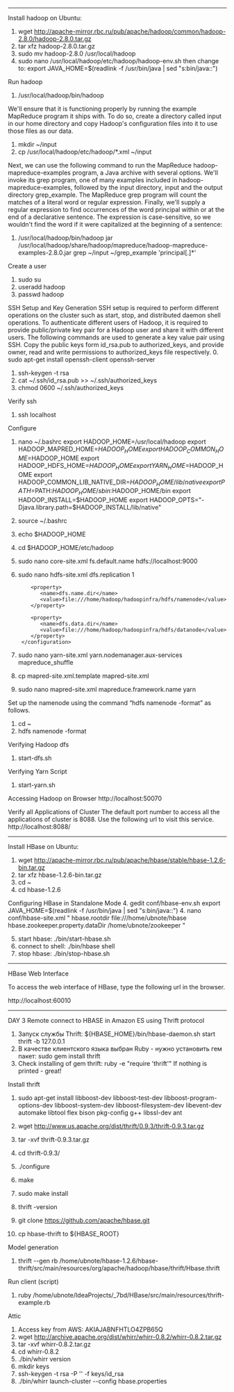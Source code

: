 ______________________________
Install hadoop on Ubuntu:
1. wget http://apache-mirror.rbc.ru/pub/apache/hadoop/common/hadoop-2.8.0/hadoop-2.8.0.tar.gz
2. tar xfz hadoop-2.8.0.tar.gz
3. sudo mv hadoop-2.8.0 /usr/local/hadoop
4. sudo nano /usr/local/hadoop/etc/hadoop/hadoop-env.sh
then change to: export JAVA_HOME=$(readlink -f /usr/bin/java | sed "s:bin/java::")

Run hadoop
1. /usr/local/hadoop/bin/hadoop

We'll ensure that it is functioning properly by running the example MapReduce
program it ships with. To do so, create a directory called input in our
home directory and copy Hadoop's configuration files into it to use those files as our data.
1. mkdir ~/input
2. cp /usr/local/hadoop/etc/hadoop/*.xml ~/input

Next, we can use the following command to run the MapReduce hadoop-mapreduce-examples program,
a Java archive with several options. We'll invoke its grep program, one of many examples
included in hadoop-mapreduce-examples, followed by the input directory,
input and the output directory grep_example. The MapReduce grep program will count the
matches of a literal word or regular expression. Finally, we'll supply a regular expression to
find occurrences of the word principal within or at the end of a declarative sentence.
The expression is case-sensitive, so we wouldn't find the word if it were capitalized at the beginning of a sentence:
1. /usr/local/hadoop/bin/hadoop jar /usr/local/hadoop/share/hadoop/mapreduce/hadoop-mapreduce-examples-2.8.0.jar grep ~/input ~/grep_example 'principal[.]*'

Create a user
1. sudo su
2. useradd hadoop
3. passwd hadoop

SSH Setup and Key Generation
SSH setup is required to perform different operations on the cluster such as start, stop, and distributed daemon shell operations. To authenticate different users of Hadoop, it is required to provide public/private key pair for a Hadoop user and share it with different users.
The following commands are used to generate a key value pair using SSH. Copy the public keys form id_rsa.pub to authorized_keys, and provide owner, read and write permissions to authorized_keys file respectively.
0. sudo apt-get install openssh-client openssh-server
1. ssh-keygen -t rsa
2. cat ~/.ssh/id_rsa.pub >> ~/.ssh/authorized_keys
3. chmod 0600 ~/.ssh/authorized_keys

Verify ssh
1. ssh localhost


Configure
1. nano ~/.bashrc
    export HADOOP_HOME=/usr/local/hadoop
    export HADOOP_MAPRED_HOME=$HADOOP_HOME
    export HADOOP_COMMON_HOME=$HADOOP_HOME
    export HADOOP_HDFS_HOME=$HADOOP_HOME
    export YARN_HOME=$HADOOP_HOME
    export HADOOP_COMMON_LIB_NATIVE_DIR=$HADOOP_HOME/lib/native
    export PATH=$PATH:$HADOOP_HOME/sbin:$HADOOP_HOME/bin
    export HADOOP_INSTALL=$HADOOP_HOME
    export HADOOP_OPTS="-Djava.library.path=$HADOOP_INSTALL/lib/native"

2. source ~/.bashrc
3. echo $HADOOP_HOME
4. cd $HADOOP_HOME/etc/hadoop
5. sudo nano core-site.xml
        <configuration>
           <property>
              <name>fs.default.name</name>
              <value>hdfs://localhost:9000</value>
           </property>
        </configuration>
6. sudo nano hdfs-site.xml
        <configuration>
           <property>
              <name>dfs.replication</name >
              <value>1</value>
           </property>

           <property>
              <name>dfs.name.dir</name>
              <value>file:///home/hadoop/hadoopinfra/hdfs/namenode</value>
           </property>

           <property>
              <name>dfs.data.dir</name>
              <value>file:///home/hadoop/hadoopinfra/hdfs/datanode</value>
           </property>
        </configuration>
7. sudo nano yarn-site.xml
        <configuration>
           <property>
              <name>yarn.nodemanager.aux-services</name>
              <value>mapreduce_shuffle</value>
           </property>
        </configuration>
8. cp mapred-site.xml.template mapred-site.xml
9. sudo nano mapred-site.xml
        <configuration>
           <property>
              <name>mapreduce.framework.name</name>
              <value>yarn</value>
           </property>
        </configuration>

Set up the namenode using the command “hdfs namenode -format” as follows.
1. cd ~
2. hdfs namenode -format

Verifying Hadoop dfs
1. start-dfs.sh

Verifying Yarn Script
1. start-yarn.sh

Accessing Hadoop on Browser
http://localhost:50070

Verify all Applications of Cluster
The default port number to access all the applications of cluster is 8088. Use the following url to visit this service.
http://localhost:8088/






______________________________
Install HBase on Ubuntu:
1. wget http://apache-mirror.rbc.ru/pub/apache/hbase/stable/hbase-1.2.6-bin.tar.gz
2. tar xfz hbase-1.2.6-bin.tar.gz
3. cd ~
3. cd hbase-1.2.6

Configuring HBase in Standalone Mode
4. gedit conf/hbase-env.sh
export JAVA_HOME=$(readlink -f /usr/bin/java | sed "s:bin/java::")
4. nano conf/hbase-site.xml
    "<configuration>
      <property>
        <name>hbase.rootdir</name>
        <value>file:///home/ubnote/hbase</value>
      </property>
      <property>
        <name>hbase.zookeeper.property.dataDir</name>
        <value>/home/ubnote/zookeeper</value>
      </property>
    </configuration>"

5. start hbase: ./bin/start-hbase.sh
6. connect to shell: ./bin/hbase shell
7. stop hbase: ./bin/stop-hbase.sh
_____________________________

HBase Web Interface

To access the web interface of HBase, type the following url in the browser.

http://localhost:60010

______________________________

DAY 3
Remote connect to HBASE in Amazon ES using Thrift protocol

1. Запуск службы Thrift: ${HBASE_HOME}/bin/hbase-daemon.sh start thrift -b 127.0.0.1
2. В качестве клиентского языка выбран Ruby - нужно установить гем пакет: sudo gem install thrift
3. Check installing of gem thrift: ruby -e "require 'thrift'"
    If nothing is printed - great!

Install thrift
1. sudo apt-get install libboost-dev libboost-test-dev libboost-program-options-dev libboost-system-dev libboost-filesystem-dev libevent-dev automake libtool flex bison pkg-config g++ libssl-dev ant
2. wget http://www.us.apache.org/dist/thrift/0.9.3/thrift-0.9.3.tar.gz
3. tar -xvf thrift-0.9.3.tar.gz
4. cd thrift-0.9.3/
5. ./configure
6. make
7. sudo make install
8. thrift -version

1. git clone https://github.com/apache/hbase.git
2. cp hbase-thrift to ${HBASE_ROOT}


Model generation
1. thrift --gen rb /home/ubnote/hbase-1.2.6/hbase-thrift/src/main/resources/org/apache/hadoop/hbase/thrift/Hbase.thrift

Run client (script)
1. ruby /home/ubnote/IdeaProjects/_7bd/HBase/src/main/resources/thrift-example.rb

Attic
1. Access key from AWS: AKIAJABNFHTLO4ZPB65Q
2. wget http://archive.apache.org/dist/whirr/whirr-0.8.2/whirr-0.8.2.tar.gz
3. tar -xvf whirr-0.8.2.tar.gz
4. cd whirr-0.8.2
5. ./bin/whirr version
6. mkdir keys
7. ssh-keygen -t rsa -P '' -f keys/id_rsa
9. ./bin/whirr launch-cluster --config hbase.properties